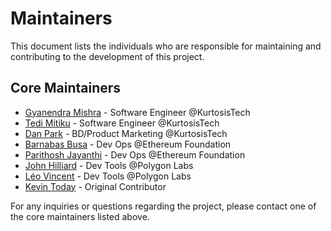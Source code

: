 # Maintainers

This document lists the individuals who are responsible for maintaining and contributing to the development of this project.

## Core Maintainers

- [Gyanendra Mishra](https://github.com/h4ck3rk3y) - Software Engineer @KurtosisTech
- [Tedi Mitiku](https://github.com/tedim52) - Software Engineer @KurtosisTech
- [Dan Park](https://github.com/chunha-park) - BD/Product Marketing @KurtosisTech
- [Barnabas Busa](https://github.com/barnabasbusa) - Dev Ops @Ethereum Foundation
- [Parithosh Jayanthi](https://github.com/parithosh) - Dev Ops @Ethereum Foundation
- [John Hilliard](https://github.com/praetoriansentry) -  Dev Tools @Polygon Labs
- [Léo Vincent](https://github.com/leovct) - Dev Tools @Polygon Labs
- [Kevin Today](https://github.com/mieubrisse) - Original Contributor

For any inquiries or questions regarding the project, please contact one of the core maintainers listed above.
